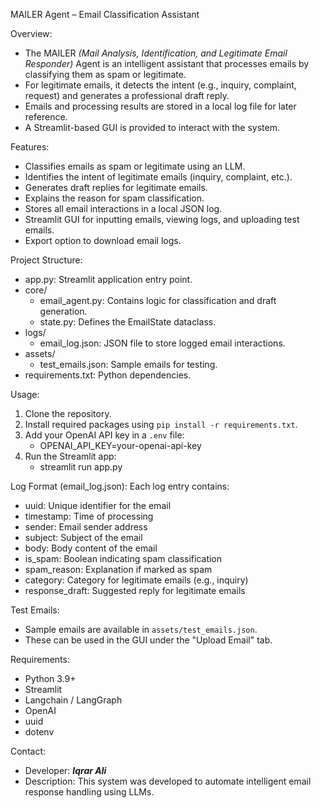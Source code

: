 MAILER Agent – Email Classification Assistant

Overview:
- The MAILER *(Mail Analysis, Identification, and Legitimate Email Responder)* Agent is an intelligent assistant that processes emails by classifying them as spam or legitimate.
- For legitimate emails, it detects the intent (e.g., inquiry, complaint, request) and generates a professional draft reply.
- Emails and processing results are stored in a local log file for later reference.
- A Streamlit-based GUI is provided to interact with the system.

Features:
- Classifies emails as spam or legitimate using an LLM.
- Identifies the intent of legitimate emails (inquiry, complaint, etc.).
- Generates draft replies for legitimate emails.
- Explains the reason for spam classification.
- Stores all email interactions in a local JSON log.
- Streamlit GUI for inputting emails, viewing logs, and uploading test emails.
- Export option to download email logs.

Project Structure:
- app.py: Streamlit application entry point.
- core/
  - email_agent.py: Contains logic for classification and draft generation.
  - state.py: Defines the EmailState dataclass.
- logs/
  - email_log.json: JSON file to store logged email interactions.
- assets/
  - test_emails.json: Sample emails for testing.
- requirements.txt: Python dependencies.

Usage:
1. Clone the repository.
2. Install required packages using `pip install -r requirements.txt`.
3. Add your OpenAI API key in a `.env` file:
   - OPENAI_API_KEY=your-openai-api-key
4. Run the Streamlit app:
   - streamlit run app.py

Log Format (email_log.json):
Each log entry contains:
- uuid: Unique identifier for the email
- timestamp: Time of processing
- sender: Email sender address
- subject: Subject of the email
- body: Body content of the email
- is_spam: Boolean indicating spam classification
- spam_reason: Explanation if marked as spam
- category: Category for legitimate emails (e.g., inquiry)
- response_draft: Suggested reply for legitimate emails

Test Emails:
- Sample emails are available in `assets/test_emails.json`.
- These can be used in the GUI under the "Upload Email" tab.

Requirements:
- Python 3.9+
- Streamlit
- Langchain / LangGraph
- OpenAI
- uuid
- dotenv

Contact:
- Developer: <b> *Iqrar Ali* </b>
- Description: This system was developed to automate intelligent email response handling using LLMs.

